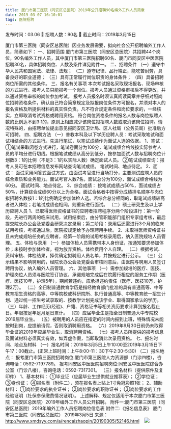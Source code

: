 ```yaml
---
title: 厦门市第三医院（同安区总医院）2019年公开招聘90名编外工作人员简章
date: 2019-03-07 16:10:01
tags: 医院招聘
---
```

发布时间：03.06   🌟   招聘人数：90名   🌈   截止时间：2019年3月15日
<!-- more -->

厦门市第三医院（同安区总医院）因业务发展需要，拟向社会公开招聘编外工作人员，简章如下：
一、招聘范围
厦门市第三医院（同安区总医院）共招聘44个岗位，90名编外工作人员，其中厦门市第三医院招聘60名、厦门市同安区中医医院招聘30名，具体招聘岗位、人数及条件详见附件一。
二、招聘条件
（一）遵守中华人民共和国宪法、法律、法规；
（二）遵守纪律、品行端正，能吃苦耐劳，具备良好的职业道德；
（三）具有正常履行岗位职责的身体条件；
（四）具备招聘岗位所需的其他条件。
三、报名有关事项
本次考试报名采取现场报名、现场审核的方式进行。报考人员只能报考一个岗位。报考人员通过资格审核后不得更改，并以通过资格审核的岗位参加考试。
报考人员报名时须认真阅读简章并仔细对照岗位招聘资格条件，确认自己符合简章规定及拟报岗位条件方可报名，并须对本人的报名资格及所提供材料的真实性负责。凡不符合规定条件和岗位要求的，一经核实，立即取消考试资格或聘用资格。
符合岗位资格条件的报名人数与岗位拟聘人数的比例达不到3:1的，原则上相应减少该岗位拟招聘人数或取消该岗位招聘。情况特殊的，由招聘单位提出意见报同安区卫计局、区人社局（公务员局）批准后方可招聘。
四、招聘方法
（一）普教本科及以下学历应聘人员：考试采取笔试和面试相结合的方式进行。先进行笔试，以笔试成绩作为面试人选的依据。
1、笔试：
①笔试采取闭卷方式进行，笔试卷面分为100分，笔试成绩合格线按实际参考人员的平均分进行切线。根据笔试成绩从高分到低分，按参加面试人数与招聘岗位计划数3：1的比例（不足3：1的以实际人数）确定面试人员。
②笔试成绩查询：报考人员可在本招聘信息发布网站查询笔试成绩。
笔试时间、地点待定。
2、面试：
面试采用问答式面试方式，由面试考官进行当场打分，主要测试应聘人员的综合素质和业务能力。面试考官人数7名，面试总分为100分，面试成绩合格线为60分。
面试时间、地点待定。
3、综合成绩：
按笔试成绩占50%，面试成绩占50%，计算综合成绩60分以上为合格，面试合格者中按得分成绩排名顺序与岗位拟招聘名数按1：1的比例确定参加体检人选。若综合总分相同的，取笔试成绩较高者进入体检；若笔试成绩也相同，则重新进行面试。
（二）硕士研究生及以上学历应聘人员
1、已取得医师资格证书的应聘者招聘程序分两个阶段进行：第一阶段，先进行两周的临床试用，试用结束后，由分管职能部门组织专家组考核，最后提交院长办公会及党委会研究决定录用；第二阶段：录用后还需进行3个月的临床试用考核，考核通过后，医院按规定给予办理聘用手续。
2、未取得医师资格证书且未完成规培任务的应聘者，经第一阶段的试用考核录用后，纳入医院规培人员管理。
五、体检与录用
（一）参加体检人员需携带本人身份证，按通知要求参加体检；未按时参加体检者，视为放弃资格。体检费用个人自理。
（二）根据考试、资料审核、体检结果，择优确定拟聘用人员名单，并按规定进行公示。
（三）公示结果不影响聘用的，经院长办公会及党委会审核同意后，由医院与聘用人员签订聘用协议，纳入编外人员管理。
六、其他事项
（一）需参加规培的医疗、医技、护理岗位人员须与医院签订协议，承诺规培完成后在院履行相应的服务工作期（医疗、医技10年，护理5年），期间若违约，应承担违约责任（医疗、医技10万，护理2万）。
（二）全日制普通教育学历是指经教育部门批准的具有普通高等、中等教育招生资格的高等、中等院校或科研院所、执行普通高等、中等教育统一招生计划、通过统一招生考试录取的、按教学计划完成该学业、取得国家承认的学历。
（三）年龄、工作经历(经验)、户籍、资格证书等相关资历要求计算到报名截止日。年限按足年足月足日累计。
（四）应届毕业生是指全日制普通大中专院校2019届毕业生。
（五）被聘用的人员应在指定的时间内报到上班，特殊情况未能按时到岗，应提前请假，否则取消聘用资格。
（六）2019年9月30日前仍未取得毕业证的2019年应届毕业生，取消聘用资格。
（七）报考人员所提供的报考信息及面试材料必须真实有效，如弄虚作假，当即取消此次录用资格。
七、报名时间、地点及材料
（一）报名时间：2019年3月5日上午10:00至2019年3月15日下午17：00截止。(正常上班时间：上午8:00-11：30下午2:30-5:30)
（二）报名地点：
报考厦门市第三医院招聘岗位:厦门市第三医院人力资源部（门诊四楼），咨询电话：0592-7197789。
报考同安区中医医院招聘岗位:同安区中医医院综合办公室（门诊八楼），咨询电话：0592-7317301。
（三）报名材料（提供原件及复印件）
1、基本材料：
①毕业证（应届毕业生提供就业推荐表）；
②学位证；
③身份证；
④报名表（附件二），须在报名表上贴上1寸免冠彩照1张；
2、辅助材料：
①岗位要求的执业证书；
②岗位要求的职称证书；
③岗位要求的工作经验证明（社保参保缴费情况证明）。
上述解释、规定仅适用于本次厦门市第三医院（同安区总医院）2019年编外工作人员公开招聘。
附件一:厦门市第三医院（同安区总医院）2019年编外工作人员招聘岗位信息表
附件二:《报名信息表》
厦门市第三医院（同安区总医院）
2019年3月5日
来源：
http://www.xmdsyy.com/a/rencaizhaopin/20190305/52146.html
 
 ![](https://cdn.weiweiblog.cn/20181015134814.png)